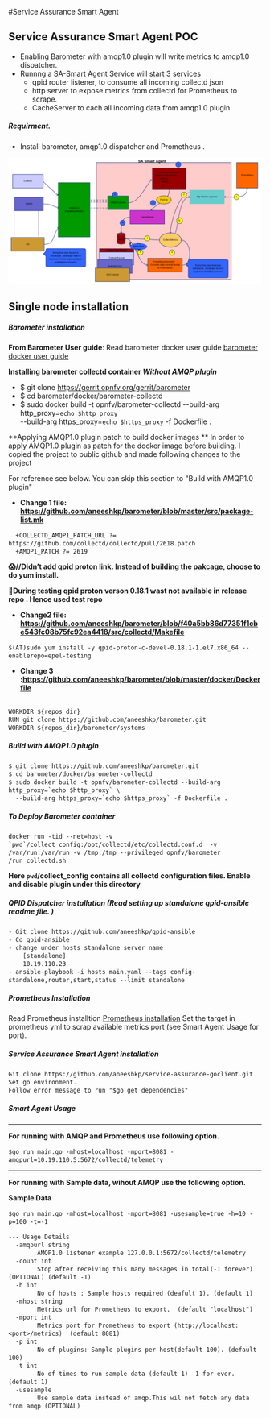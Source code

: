 #Service Assurance Smart Agent


## Service Assurance Smart Agent POC
- Enabling Barometer with amqp1.0 plugin will write metrics to amqp1.0 dispatcher.
- Runnng a SA-Smart Agent Service will start 3 services 
	- qpid router listener, to consume all incoming collectd json 
	- http server to expose metrics from collectd for Prometheus to scrape.
	- CacheServer to cach all incoming data from amqp1.0 plugin
##### Requirment.

- Install barometer,  amqp1.0 dispatcher and Prometheus .

![alt text](docs/sa_smart_agent.png)

## Single node installation

##### Barometer installation

**From Barometer User guide**:
Read barometer docker user guide [barometer docker user guide](http://docs.opnfv.org/en/latest/submodules/barometer/docs/release/userguide/docker.userguide.html)

**Installing barometer collectd container _Without AMQP plugin_**
- $ git clone https://gerrit.opnfv.org/gerrit/barometer
- $ cd barometer/docker/barometer-collectd
- $ sudo docker build -t opnfv/barometer-collectd --build-arg http_proxy=`echo $http_proxy` \
  --build-arg https_proxy=`echo $https_proxy` -f Dockerfile .
  
**Applying AMQP1.0 plugin patch to build docker images **
In order to apply AMQP1.0 plugin as patch for the docker image before building. I copied the project to public github and made following changes to the project

For reference see below. You can skip this section to "Build with AMQP1.0 plugin"
- **Change 1 file: https://github.com/aneeshkp/barometer/blob/master/src/package-list.mk**
```
  +COLLECTD_AMQP1_PATCH_URL ?= https://github.com/collectd/collectd/pull/2618.patch
  +AMQP1_PATCH ?= 2619
```
	  
**:scream://Didn’t add qpid proton link. Instead of building the pakcage, choose to do yum install.**

**:thought_balloon:During testing qpid proton verson 0.18.1 wast not available in release repo . Hence used test repo**

- **Change2 file: https://github.com/aneeshkp/barometer/blob/f40a5bb86d77351f1cbe543fc08b75fc92ea4418/src/collectd/Makefile**
```
$(AT)sudo yum install -y qpid-proton-c-devel-0.18.1-1.el7.x86_64 --enablerepo=epel-testing
```
	
- **Change 3 :https://github.com/aneeshkp/barometer/blob/master/docker/Dockerfile**
```

WORKDIR ${repos_dir}
RUN git clone https://github.com/aneeshkp/barometer.git
WORKDIR ${repos_dir}/barometer/systems
```
##### Build with AMQP1.0 plugin
```
$ git clone https://github.com/aneeshkp/barometer.git
$ cd barometer/docker/barometer-collectd
$ sudo docker build -t opnfv/barometer-collectd --build-arg http_proxy=`echo $http_proxy` \
  --build-arg https_proxy=`echo $https_proxy` -f Dockerfile .
```

##### To Deploy Barometer container
```
docker run -tid --net=host -v `pwd`/collect_config:/opt/collectd/etc/collectd.conf.d  -v /var/run:/var/run -v /tmp:/tmp --privileged opnfv/barometer /run_collectd.sh
```
**Here `pwd`/collect_config contains all collectd configuration files. Enable and disable plugin under this directory**

##### QPID Dispatcher installation (Read setting up standalone qpid-ansible readme file. )
```
- Git clone https://github.com/aneeshkp/qpid-ansible
- Cd qpid-ansible
- change under hosts standalone server name
	[standalone]
	10.19.110.23
- ansible-playbook -i hosts main.yaml --tags config-standalone,router,start,status --limit standalone
```
##### Prometheus Installation
Read Prometheus installtion [Prometheus installation](https://prometheus.io/docs/prometheus/latest/installation/)
Set the target in prometheus yml to scrap available metrics port (see Smart Agent Usage for port).
##### Service Assurance Smart Agent installation 
```
Git clone https://github.com/aneeshkp/service-assurance-goclient.git
Set go environment.
Follow error message to run "$go get dependencies"
```
##### Smart Agent Usage
---

**For running with AMQP and Prometheus use following option.**
```
$go run main.go -mhost=localhost -mport=8081 -amqpurl=10.19.110.5:5672/collectd/telemetry 
```

---
**For running with Sample data,  wihout AMQP use the following option.**

**Sample Data**

```
$go run main.go -mhost=localhost -mport=8081 -usesample=true -h=10 -p=100 -t=-1 
```

```
--- Usage Details
  -amqpurl string
    	AMQP1.0 listener example 127.0.0.1:5672/collectd/telemetry
  -count int
    	Stop after receiving this many messages in total(-1 forever) (OPTIONAL) (default -1)
  -h int
    	No of hosts : Sample hosts required (deafult 1). (default 1)
  -mhost string
    	Metrics url for Prometheus to export.  (default "localhost")
  -mport int
    	Metrics port for Prometheus to export (http://localhost:<port>/metrics)  (default 8081)
  -p int
    	No of plugins: Sample plugins per host(default 100). (default 100)
  -t int
    	No of times to run sample data (default 1) -1 for ever. (default 1)
  -usesample
    	Use sample data instead of amqp.This wil not fetch any data from amqp (OPTIONAL)




